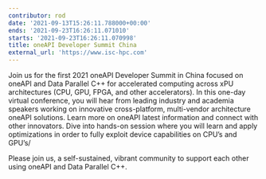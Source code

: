 ```yaml
---
contributor: rod
date: '2021-09-13T15:26:11.788000+00:00'
ends: '2021-09-23T16:26:11.071010'
starts: '2021-09-23T16:26:11.070998'
title: oneAPI Developer Summit China
external_url: 'https://www.isc-hpc.com'
---
```


Join us for the first 2021 oneAPI Developer Summit in China focused on oneAPI and Data Parallel C++ for accelerated
computing across xPU architectures (CPU, GPU, FPGA, and other accelerators). In this one-day virtual conference, you
will hear from leading industry and academia speakers working on innovative cross-platform, multi-vendor architecture
oneAPI solutions. Learn more on oneAPI latest information and connect with other innovators. Dive into hands-on session
where you will learn and apply optimizations in order to fully exploit device capabilities on CPU’s and GPU’s/

Please join us, a self-sustained, vibrant community to support each other using oneAPI and Data Parallel C++.

